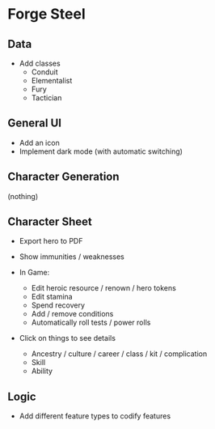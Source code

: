 # Forge Steel

## Data

* Add classes
  * Conduit
  * Elementalist
  * Fury
  * Tactician

## General UI

* Add an icon
* Implement dark mode (with automatic switching)

## Character Generation

(nothing)

## Character Sheet

* Export hero to PDF

* Show immunities / weaknesses

* In Game:
  * Edit heroic resource / renown / hero tokens
  * Edit stamina
  * Spend recovery
  * Add / remove conditions
  * Automatically roll tests / power rolls

* Click on things to see details
  * Ancestry / culture / career / class / kit / complication
  * Skill
  * Ability

## Logic

* Add different feature types to codify features
